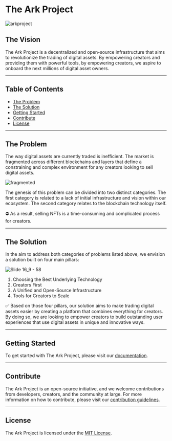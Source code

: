 # The Ark Project

![arkproject](https://user-images.githubusercontent.com/243668/227212232-849baadb-06c2-4590-aa22-be4059caf073.png)

## The Vision

The Ark Project is a decentralized and open-source infrastructure that aims to revolutionize the trading of digital assets. By empowering creators and providing them with powerful tools, by empowering creators, we aspire to onboard the next millions of digital asset owners.

---

## Table of Contents

- [The Problem](#the-problem)
- [The Solution](#the-solution)
- [Getting Started](#getting-started)
- [Contribute](#contribute)
- [License](#license)

---

## The Problem

The way digital assets are currently traded is inefficient. The market is fragmented across different blockchains and layers that define a constraining and complex environment for any creators looking to sell digital assets.

![fragmented](https://user-images.githubusercontent.com/243668/227212718-83d3a9f9-96a0-43d0-96e4-547013ca113f.png)

The genesis of this problem can be divided into two distinct categories. The first category is related to a lack of initial infrastructure and vision within our ecosystem. The second category relates to the blockchain technology itself.

<aside>
⛔ As a result, selling NFTs is a time-consuming and complicated process for creators.
</aside>

---

## The Solution

In the aim to address both categories of problems listed above, we envision a solution built on four main pillars:

![Slide 16_9 - 58](https://user-images.githubusercontent.com/243668/227212820-64b3efc7-4c9e-4339-86da-dd8b8582cee9.png)

1. Choosing the Best Underlying Technology
2. Creators First
3. A Unified and Open-Source Infrastructure
4. Tools for Creators to Scale

<aside>
✅ Based on those four pillars, our solution aims to make trading digital assets easier by creating a platform that combines everything for creators. By doing so, we are looking to empower creators to build outstanding user experiences that use digital assets in unique and innovative ways.
</aside>

---

## Getting Started

To get started with The Ark Project, please visit our [documentation](https://docs.arkproject.org).

---

## Contribute

The Ark Project is an open-source initiative, and we welcome contributions from developers, creators, and the community at large. For more information on how to contribute, please visit our [contribution guidelines](CONTRIBUTING.md).

---

## License

The Ark Project is licensed under the [MIT License](LICENSE).
